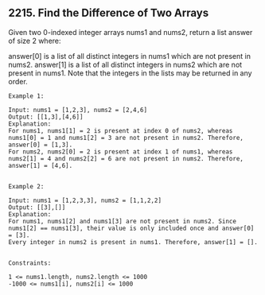## 2215. Find the Difference of Two Arrays
Given two 0-indexed integer arrays nums1 and nums2, return a list answer of size 2 where:

answer[0] is a list of all distinct integers in nums1 which are not present in nums2.
answer[1] is a list of all distinct integers in nums2 which are not present in nums1.
Note that the integers in the lists may be returned in any order.

 
```
Example 1:

Input: nums1 = [1,2,3], nums2 = [2,4,6]
Output: [[1,3],[4,6]]
Explanation:
For nums1, nums1[1] = 2 is present at index 0 of nums2, whereas nums1[0] = 1 and nums1[2] = 3 are not present in nums2. Therefore, answer[0] = [1,3].
For nums2, nums2[0] = 2 is present at index 1 of nums1, whereas nums2[1] = 4 and nums2[2] = 6 are not present in nums2. Therefore, answer[1] = [4,6].


Example 2:

Input: nums1 = [1,2,3,3], nums2 = [1,1,2,2]
Output: [[3],[]]
Explanation:
For nums1, nums1[2] and nums1[3] are not present in nums2. Since nums1[2] == nums1[3], their value is only included once and answer[0] = [3].
Every integer in nums2 is present in nums1. Therefore, answer[1] = [].
 

Constraints:

1 <= nums1.length, nums2.length <= 1000
-1000 <= nums1[i], nums2[i] <= 1000
```
